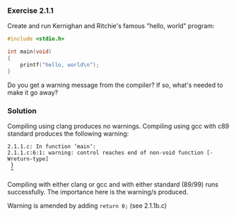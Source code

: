 ### Exercise 2.1.1
Create and run Kernighan and Ritchie's famous "hello, world" program:
```c
#include <stdio.h>

int main(void)
{
    printf("hello, world\n");
}
```
Do you get a warning message from the compiler? If so, what's needed to make it
go away?

### Solution
Compiling using clang produces no warnings.
Compiling using gcc with c89 standard produces the following warning:

```
2.1.1.c: In function ‘main’:
2.1.1.c:6:1: warning: control reaches end of non-void function [-Wreturn-type]
 }
 ^
```

Compiling with either clang or gcc and with either standard (89/99) runs successfully. The importance here is the warning/s produced.

Warning is amended by adding `return 0;` (see 2.1.1b.c)
